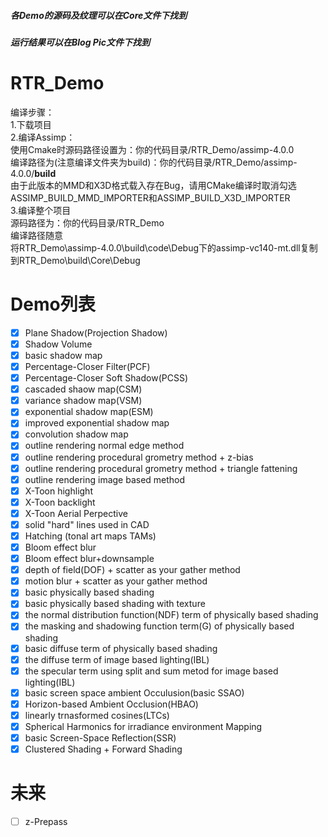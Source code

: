 ##### 各Demo的源码及纹理可以在Core文件下找到 
##### 运行结果可以在Blog Pic文件下找到
# RTR_Demo  

编译步骤：  
1.下载项目  
2.编译Assimp：  
使用Cmake时源码路径设置为：你的代码目录/RTR_Demo/assimp-4.0.0  
编译路径为(注意编译文件夹为build)：你的代码目录/RTR_Demo/assimp-4.0.0/**build**  
由于此版本的MMD和X3D格式载入存在Bug，请用CMake编译时取消勾选  
ASSIMP_BUILD_MMD_IMPORTER和ASSIMP_BUILD_X3D_IMPORTER  
3.编译整个项目  
源码路径为：你的代码目录/RTR_Demo  
编译路径随意  
将RTR_Demo\assimp-4.0.0\build\code\Debug下的assimp-vc140-mt.dll复制到RTR_Demo\build\Core\Debug

# Demo列表
 - [x] Plane Shadow(Projection Shadow)
 - [x] Shadow Volume
 - [x] basic shadow map
 - [x] Percentage-Closer Filter(PCF)
 - [x] Percentage-Closer Soft Shadow(PCSS)
 - [x] cascaded shaow map(CSM)
 - [x] variance shadow map(VSM)
 - [x] exponential shadow map(ESM)
 - [x] improved exponential shadow map
 - [x] convolution shadow map
 - [x] outline rendering normal edge method
 - [x] outline rendering procedural grometry method + z-bias
 - [x] outline rendering procedural grometry method + triangle fattening
 - [x] outline rendering image based method
 - [x] X-Toon highlight
 - [x] X-Toon backlight
 - [x] X-Toon Aerial Perpective
 - [x] solid "hard" lines used in CAD
 - [x] Hatching (tonal art maps TAMs)
 - [x] Bloom effect blur
 - [x] Bloom effect blur+downsample
 - [x] depth of field(DOF) + scatter as your gather method
 - [x] motion blur + scatter as your gather method
 - [x] basic physically based shading
 - [x] basic physically based shading with texture
 - [x] the normal distribution function(NDF) term of physically based shading
 - [x] the masking and shadowing function term(G) of physically based shading
 - [x] basic diffuse term of physically based shading
 - [x] the diffuse term of image based lighting(IBL)
 - [x] the specular term using split and sum metod for image based lighting(IBL)
 - [x] basic screen space ambient Occulusion(basic SSAO)
 - [x] Horizon-based Ambient Occlusion(HBAO)
 - [x] linearly trnasformed cosines(LTCs)
 - [x] Spherical Harmonics for irradiance environment Mapping
 - [x] basic Screen-Space Reflection(SSR)
 - [x] Clustered Shading + Forward Shading
 
# 未来
 - [ ] z-Prepass
